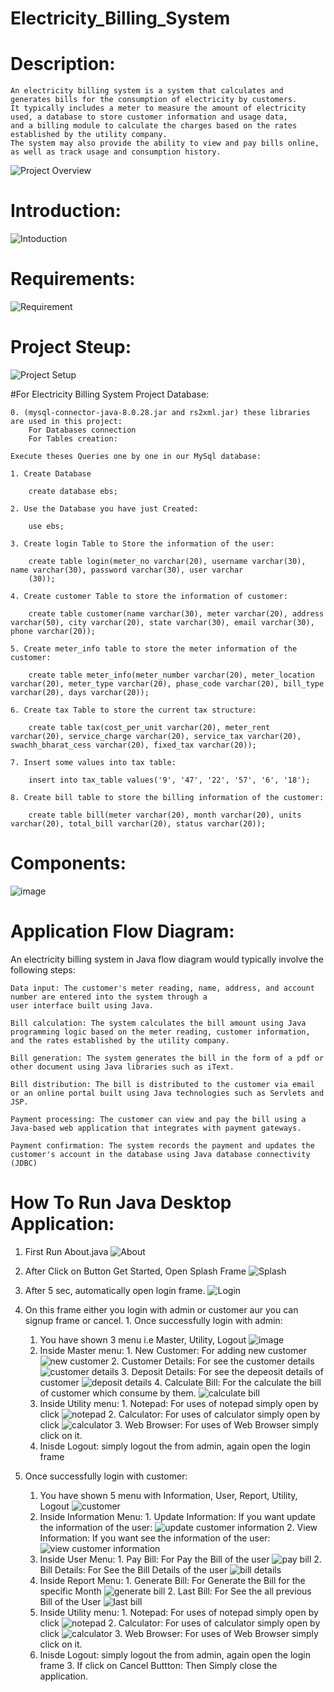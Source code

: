 # Electricity_Billing_System

# Description:
    An electricity billing system is a system that calculates and generates bills for the consumption of electricity by customers.
    It typically includes a meter to measure the amount of electricity used, a database to store customer information and usage data,
    and a billing module to calculate the charges based on the rates established by the utility company.
    The system may also provide the ability to view and pay bills online, as well as track usage and consumption history.

![Project Overview](https://user-images.githubusercontent.com/49556058/213899672-7d83a298-28b1-4706-80ea-9625eb00f888.png)

# Introduction: 
![Intoduction](https://user-images.githubusercontent.com/49556058/213899508-ec46ddc5-50f5-406d-83bc-4bc2fdebec10.png)


# Requirements: 
![Requirement](https://user-images.githubusercontent.com/49556058/213899745-3a82665d-e6e0-492e-a90e-40b1b0f040a7.png)



# Project Steup: 
![Project Setup](https://user-images.githubusercontent.com/49556058/213899784-514c4ea9-52f9-4182-9744-26be3d08e62c.png)

#For Electricity Billing System Project Database:

    0. (mysql-connector-java-8.0.28.jar and rs2xml.jar) these libraries are used in this project:
        For Databases connection
        For Tables creation:

    Execute theses Queries one by one in our MySql database:

    1. Create Database

        create database ebs;

    2. Use the Database you have just Created:

        use ebs;

    3. Create login Table to Store the information of the user:

        create table login(meter_no varchar(20), username varchar(30), name varchar(30), password varchar(30), user varchar
        (30));

    4. Create customer Table to store the information of customer:

        create table customer(name varchar(30), meter varchar(20), address varchar(50), city varchar(20), state varchar(30), email varchar(30), phone varchar(20));

    5. Create meter_info table to store the meter information of the customer:

        create table meter_info(meter_number varchar(20), meter_location varchar(20), meter_type varchar(20), phase_code varchar(20), bill_type varchar(20), days varchar(20));

    6. Create tax Table to store the current tax structure:

        create table tax(cost_per_unit varchar(20), meter_rent varchar(20), service_charge varchar(20), service_tax varchar(20), swachh_bharat_cess varchar(20), fixed_tax varchar(20));

    7. Insert some values into tax table:

        insert into tax_table values('9', '47', '22', '57', '6', '18');

    8. Create bill table to store the billing information of the customer:

        create table bill(meter varchar(20), month varchar(20), units varchar(20), total_bill varchar(20), status varchar(20));
    
    
# Components:
![image](https://user-images.githubusercontent.com/49556058/213899819-53ccdd06-5502-44dd-86fa-d7c3806e0cd1.png)


# Application Flow Diagram:

An electricity billing system in Java flow diagram would typically involve the following steps:

    Data input: The customer's meter reading, name, address, and account number are entered into the system through a
    user interface built using Java.

    Bill calculation: The system calculates the bill amount using Java programming logic based on the meter reading, customer information, and the rates established by the utility company.

    Bill generation: The system generates the bill in the form of a pdf or other document using Java libraries such as iText.

    Bill distribution: The bill is distributed to the customer via email or an online portal built using Java technologies such as Servlets and JSP.

    Payment processing: The customer can view and pay the bill using a Java-based web application that integrates with payment gateways.

    Payment confirmation: The system records the payment and updates the customer's account in the database using Java database connectivity (JDBC)



# How To Run Java Desktop Application: 
  1. First Run About.java
    ![About](https://user-images.githubusercontent.com/49556058/213900108-d12082b9-51fb-4cc9-9772-484ac269c9ca.png)

  2. After Click on Button Get Started, Open Splash Frame
    ![Splash](https://user-images.githubusercontent.com/49556058/213900112-3deecf5a-47c0-4dd7-8ddf-391a7b994d5a.png)

  3. After 5 sec, automatically open login frame.
    ![Login](https://user-images.githubusercontent.com/49556058/213900121-a3c52fda-4dff-4ae8-bec6-a32c13c684cd.png)

  4. On this frame either you login with admin or customer aur you can signup frame or cancel.
    1. Once successfully login with admin:
      1. You have shown 3 menu i.e Master, Utility, Logout
        ![image](https://user-images.githubusercontent.com/49556058/213900149-3f548026-fc52-42d2-a4f9-917df2379275.png)
        1. Inside Master menu:
          1. New Customer: For adding new customer
            ![new customer](https://user-images.githubusercontent.com/49556058/213900173-8c5ab6aa-6a75-48c7-87a7-ab1bb44bd3b8.png)
          2. Customer Details: For see the customer details
            ![customer details](https://user-images.githubusercontent.com/49556058/213900186-0a8b54dc-972c-477f-b9af-426eeb3f359a.png)
          3. Deposit Details: For see the depeosit details of customer
            ![deposit details](https://user-images.githubusercontent.com/49556058/213900199-9b7d1437-b7a3-4d7c-aa17-ac3e07cd965f.png)
          4. Calculate Bill: For the calculate the bill of customer which consume by them.
            ![calculate bill](https://user-images.githubusercontent.com/49556058/213900215-298485c0-e0d1-4cd8-a840-862f3ed08400.png)
        2. Inside Utility menu:
          1. Notepad: For uses of notepad simply open by click
            ![notepad](https://user-images.githubusercontent.com/49556058/213900239-f789471f-c865-4ad5-be1c-d039e382c408.png)
          2. Calculator: For uses of calculator simply open by click
            ![calculator](https://user-images.githubusercontent.com/49556058/213900247-f39483a2-9e97-4494-ae46-6399fd86f353.png)
          3. Web Browser: For uses of Web Browser simply click on it.
        3. Inisde Logout: simply logout the from admin, again open the login frame
      
   2. Once successfully login with customer:
      1. You have shown 5 menu with Information, User, Report, Utility, Logout
      ![customer](https://user-images.githubusercontent.com/49556058/213900430-922b755a-0be3-4237-9278-ee58a42c442d.png)
        1. Inside Information Menu:
          1. Update Information: If you want update the information of the user:
            ![update customer information](https://user-images.githubusercontent.com/49556058/213900581-d525a445-9843-4dbc-8a5a-62479eb79a25.png)
          2. View Information: If you want see the information of the user:
            ![view customer information](https://user-images.githubusercontent.com/49556058/213900612-4cb89c1c-2408-4409-8709-2c85922e4b26.png)
        2. Inside User Menu:
          1. Pay Bill: For Pay the Bill of the user
            ![pay bill](https://user-images.githubusercontent.com/49556058/213900659-6fe62c43-61ff-436d-93f0-395625c82f5b.png)
          2. Bill Details: For See the Bill Details of the user
            ![bill details](https://user-images.githubusercontent.com/49556058/213900683-e9585a48-59aa-496c-ac84-d01c748075dd.png)
        3. Inside Report Menu:
          1. Generate Bill: For Generate the Bill for the specific Month
            ![generate bill](https://user-images.githubusercontent.com/49556058/213900733-21a4cb6d-8fe4-42b7-a8ea-9ae3f153880d.png)
          2. Last Bill: For See the all previous Bill of the User
            ![last bill](https://user-images.githubusercontent.com/49556058/213900815-4cfcf6e5-c16a-46cb-b09b-307fee863054.png)
        4. Inside Utility menu:
          1. Notepad: For uses of notepad simply open by click
            ![notepad](https://user-images.githubusercontent.com/49556058/213900239-f789471f-c865-4ad5-be1c-d039e382c408.png)
          2. Calculator: For uses of calculator simply open by click
            ![calculator](https://user-images.githubusercontent.com/49556058/213900247-f39483a2-9e97-4494-ae46-6399fd86f353.png)
          3. Web Browser: For uses of Web Browser simply click on it.
        5. Inisde Logout: simply logout the from admin, again open the login frame
    3. If click on Cancel Buttton: 
      Then Simply close the application.

